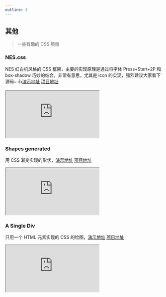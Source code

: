 ```yaml
---
outline: 3
---
```


## 其他

> 一些有趣的 CSS 项目

### NES.css

NES 红白机风格的 CSS 框架，主要的实现原理是通过将字体 Press+Start+2P 和 box-shadow 巧妙的结合，非常有意思，尤其是 icon 的实现，强烈建议大家看下源码~ :thumbsup:[演示地址](https://github.com/BcRikko/NES.css) [项目地址](https://github.com/BcRikko/NES.css)

<div class="iframe-box">
  <iframe src="https://bcrikko.github.io/NES.css/"></iframe>
</div>

### Shapes generated

用 CSS 渐变实现的形状，[演示地址](https://yuanchuan.github.io/gradient-shapes/) [项目地址](https://github.com/yuanchuan/gradient-shapes)

<div class="iframe-box">
  <iframe src="https://yuanchuan.github.io/gradient-shapes/"></iframe>
</div>

### A Single Div

只用一个 HTML 元素实现的 CSS 的绘图，[演示地址](https://a.singlediv.com) [项目地址](https://github.com/lynnandtonic/a-single-div)

<div class="iframe-box">
  <iframe src="https://a.singlediv.com"></iframe>
</div>

<Comment />
